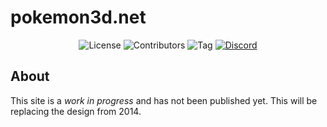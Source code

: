 # pokemon3d.net

<p align="center">
<img src="https://img.shields.io/github/license/P3D-Legacy/pokemon3d.net" alt="License">
<img src="https://img.shields.io/github/contributors/P3D-Legacy/pokemon3d.net" alt="Contributors">
<img src="https://img.shields.io/github/v/tag/P3D-Legacy/pokemon3d.net" alt="Tag">
<a href="https://discordapp.com/invite/EUhwdrq" target="_blank"><img src="https://img.shields.io/discord/299181628188524544" alt="Discord"></a>
</p>

## About

This site is a *work in progress* and has not been published yet. This will be replacing the design from 2014.
